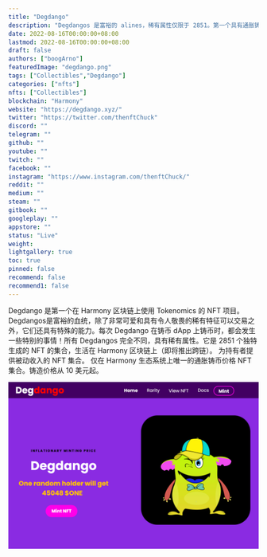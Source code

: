 ```yaml
---
title: "Degdango"
description: "Degdangos 是富裕的 alines，稀有属性仅限于 2851。第一个具有通胀铸币价格的 NFT 集合，具有令人敬畏的奖励机制。"
date: 2022-08-16T00:00:00+08:00
lastmod: 2022-08-16T00:00:00+08:00
draft: false
authors: ["boogArno"]
featuredImage: "degdango.png"
tags: ["Collectibles","Degdango"]
categories: ["nfts"]
nfts: ["Collectibles"]
blockchain: "Harmony"
website: "https://degdango.xyz/"
twitter: "https://twitter.com/thenftChuck"
discord: ""
telegram: ""
github: ""
youtube: ""
twitch: ""
facebook: ""
instagram: "https://www.instagram.com/thenftChuck/"
reddit: ""
medium: ""
steam: ""
gitbook: ""
googleplay: ""
appstore: ""
status: "Live"
weight: 
lightgallery: true
toc: true
pinned: false
recommend: false
recommend1: false
---
```

Degdango 是第一个在 Harmony 区块链上使用 Tokenomics 的 NFT 项目。
Degdangos是富裕的血统，除了非常可爱和具有令人敬畏的稀有特征可以交易之外，它们还具有特殊的能力。每次 Degdango 在铸币 dApp 上铸币时，都会发生一些特别的事情！所有 Degdangos 完全不同，具有稀有属性。它是 2851 个独特生成的 NFT 的集合，生活在 Harmony 区块链上（即将推出跨链）。
为持有者提供被动收入的 NFT 集合。
仅在 Harmony 生态系统上唯一的通胀铸币价格 NFT 集合。铸造价格从 10 美元起。

![degdango-dapp-collectibles-harmony-image1_57c081feb339fd603df4701face2e4b2](degdango-dapp-collectibles-harmony-image1_57c081feb339fd603df4701face2e4b2.png)
